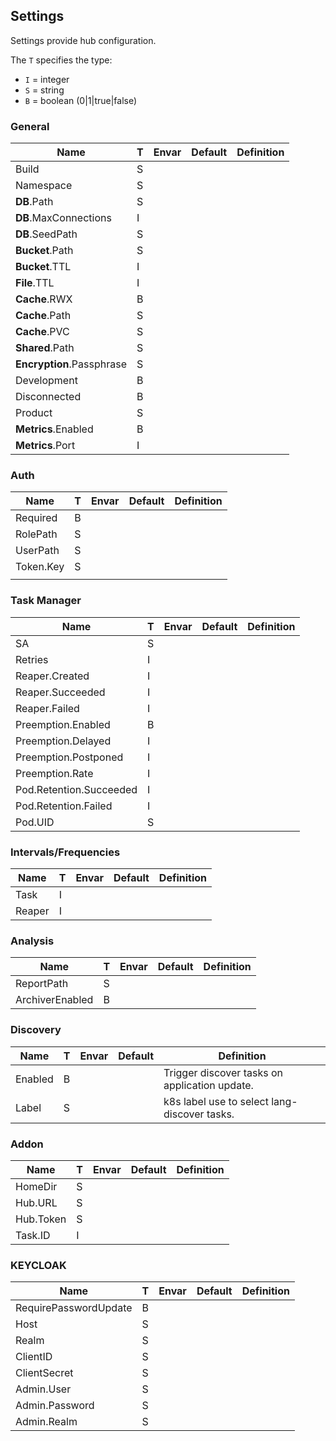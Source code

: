 ## Settings ##

Settings provide hub configuration.

The `T` specifies the type:
- `I` = integer
- `S` = string
- `B` = boolean (0|1|true|false)

### General ###

| Name                      | T | Envar   | Default | Definition |
|---------------------------|---|---------|---------|------------|
| Build                     | S |         |         |            |
| Namespace                 | S |         |         |            |
| **DB**.Path               | S |         |         |            |
| **DB**.MaxConnections     | I |         |         |            |
| **DB**.SeedPath           | S |         |         |            |
| **Bucket**.Path           | S |         |         |            |
| **Bucket**.TTL            | I |         |         |            |
| **File**.TTL              | I |         |         |            |
| **Cache**.RWX             | B |         |         |            |
| **Cache**.Path            | S |         |         |            |
| **Cache**.PVC             | S |         |         |            |
| **Shared**.Path           | S |         |         |            |
| **Encryption**.Passphrase | S |         |         |            |
| Development               | B |         |         |            |
| Disconnected              | B |         |         |            |
| Product                   | S |         |         |            |
| **Metrics**.Enabled       | B |         |         |            |
| **Metrics**.Port          | I |         |         |            |

### Auth ###

| Name      | T | Envar   | Default | Definition |
|-----------|---|---------|---------|------------|
| Required  | B |         |         |            |
| RolePath  | S |         |         |            |
| UserPath  | S |         |         |            |
| Token.Key | S |         |         |            |
|           |   |         |         |            |

### Task Manager ###

| Name                    | T | Envar   | Default | Definition |
|-------------------------|---|---------|---------|------------|
| SA                      | S |         |         |            |
| Retries                 | I |         |         |            |
| Reaper.Created          | I |         |         |            |
| Reaper.Succeeded        | I |         |         |            |
| Reaper.Failed           | I |         |         |            |
| Preemption.Enabled      | B |         |         |            |
| Preemption.Delayed      | I |         |         |            |
| Preemption.Postponed    | I |         |         |            |
| Preemption.Rate         | I |         |         |            |
| Pod.Retention.Succeeded | I |         |         |            |
| Pod.Retention.Failed    | I |         |         |            |
| Pod.UID                 | S |         |         |            |

### Intervals/Frequencies ###

| Name   | T | Envar   | Default | Definition |
|--------|---|---------|---------|------------|
| Task   | I |         |         |            |
| Reaper | I |         |         |            |

### Analysis ###

| Name            | T | Envar   | Default | Definition |
|-----------------|---|---------|---------|------------|
| ReportPath      | S |         |         |            |
| ArchiverEnabled | B |         |         |            |

### Discovery ###

| Name    | T | Envar   | Default | Definition                                    |
|---------|---|---------|---------|-----------------------------------------------|
| Enabled | B |         |         | Trigger discover tasks on application update. |
| Label   | S |         |         | k8s label use to select lang-discover tasks.  |

### Addon ###

| Name      | T | Envar   | Default | Definition |
|-----------|---|---------|---------|------------|
| HomeDir   | S |         |         |            |
| Hub.URL   | S |         |         |            |
| Hub.Token | S |         |         |            |
| Task.ID   | I |         |         |            |


### KEYCLOAK ###

| Name                   | T | Envar   | Default | Definition |
|------------------------|---|---------|---------|------------|
| RequirePasswordUpdate  | B |         |         |            |
| Host                   | S |         |         |            |
| Realm                  | S |         |         |            |
| ClientID               | S |         |         |            |
| ClientSecret           | S |         |         |            |
| Admin.User             | S |         |         |            |
| Admin.Password         | S |         |         |            |
| Admin.Realm            | S |         |         |            |
